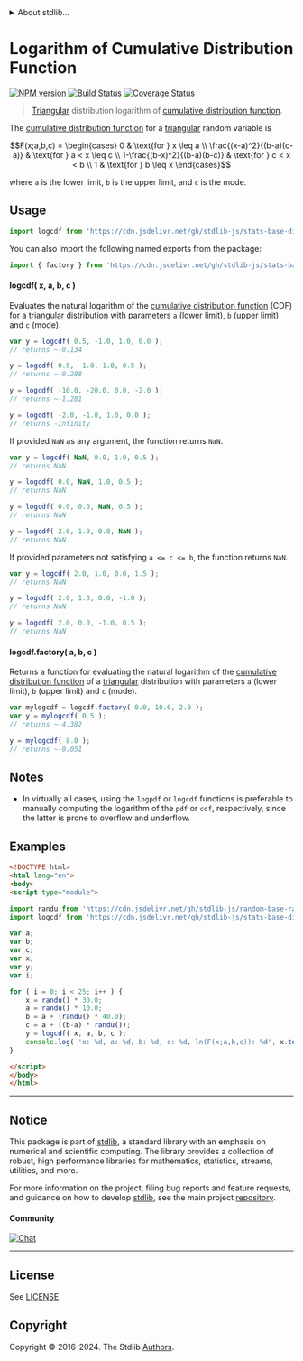 <!--

@license Apache-2.0

Copyright (c) 2018 The Stdlib Authors.

Licensed under the Apache License, Version 2.0 (the "License");
you may not use this file except in compliance with the License.
You may obtain a copy of the License at

   http://www.apache.org/licenses/LICENSE-2.0

Unless required by applicable law or agreed to in writing, software
distributed under the License is distributed on an "AS IS" BASIS,
WITHOUT WARRANTIES OR CONDITIONS OF ANY KIND, either express or implied.
See the License for the specific language governing permissions and
limitations under the License.

-->


<details>
  <summary>
    About stdlib...
  </summary>
  <p>We believe in a future in which the web is a preferred environment for numerical computation. To help realize this future, we've built stdlib. stdlib is a standard library, with an emphasis on numerical and scientific computation, written in JavaScript (and C) for execution in browsers and in Node.js.</p>
  <p>The library is fully decomposable, being architected in such a way that you can swap out and mix and match APIs and functionality to cater to your exact preferences and use cases.</p>
  <p>When you use stdlib, you can be absolutely certain that you are using the most thorough, rigorous, well-written, studied, documented, tested, measured, and high-quality code out there.</p>
  <p>To join us in bringing numerical computing to the web, get started by checking us out on <a href="https://github.com/stdlib-js/stdlib">GitHub</a>, and please consider <a href="https://opencollective.com/stdlib">financially supporting stdlib</a>. We greatly appreciate your continued support!</p>
</details>

# Logarithm of Cumulative Distribution Function

[![NPM version][npm-image]][npm-url] [![Build Status][test-image]][test-url] [![Coverage Status][coverage-image]][coverage-url] <!-- [![dependencies][dependencies-image]][dependencies-url] -->

> [Triangular][triangular-distribution] distribution logarithm of [cumulative distribution function][cdf].

<section class="intro">

The [cumulative distribution function][cdf] for a [triangular][triangular-distribution] random variable is

<!-- <equation class="equation" label="eq:triangular_cdf" align="center" raw="F(x;a,b,c) = \begin{cases} 0 & \text{for } x \leq a \\ \frac{(x-a)^2}{(b-a)(c-a)} & \text{for } a < x \leq c \\ 1-\frac{(b-x)^2}{(b-a)(b-c)} & \text{for } c < x < b \\ 1 & \text{for } b \leq x \end{cases}" alt="Cumulative distribution function for a Triangular distribution."> -->

```math
F(x;a,b,c) = \begin{cases} 0 & \text{for } x \leq a \\ \frac{(x-a)^2}{(b-a)(c-a)} & \text{for } a < x \leq c \\ 1-\frac{(b-x)^2}{(b-a)(b-c)} & \text{for } c < x < b \\ 1 & \text{for } b \leq x \end{cases}
```

<!-- <div class="equation" align="center" data-raw-text="F(x;a,b,c) = \begin{cases} 0 &amp; \text{for } x \leq a \\ \frac{(x-a)^2}{(b-a)(c-a)} &amp; \text{for } a &lt; x \leq c \\ 1-\frac{(b-x)^2}{(b-a)(b-c)} &amp; \text{for } c &lt; x &lt; b \\ 1 &amp; \text{for } b \leq x \end{cases}" data-equation="eq:triangular_cdf">
    <img src="https://cdn.jsdelivr.net/gh/stdlib-js/stdlib@51534079fef45e990850102147e8945fb023d1d0/lib/node_modules/@stdlib/stats/base/dists/triangular/logcdf/docs/img/equation_triangular_cdf.svg" alt="Cumulative distribution function for a Triangular distribution.">
    <br>
</div> -->

<!-- </equation> -->

where `a` is the lower limit, `b` is the upper limit, and `c` is the mode.

</section>

<!-- /.intro -->



<section class="usage">

## Usage

```javascript
import logcdf from 'https://cdn.jsdelivr.net/gh/stdlib-js/stats-base-dists-triangular-logcdf@esm/index.mjs';
```

You can also import the following named exports from the package:

```javascript
import { factory } from 'https://cdn.jsdelivr.net/gh/stdlib-js/stats-base-dists-triangular-logcdf@esm/index.mjs';
```

#### logcdf( x, a, b, c )

Evaluates the natural logarithm of the [cumulative distribution function][cdf] (CDF) for a [triangular][triangular-distribution] distribution with parameters `a` (lower limit), `b` (upper limit) and `c` (mode).

```javascript
var y = logcdf( 0.5, -1.0, 1.0, 0.0 );
// returns ~-0.134

y = logcdf( 0.5, -1.0, 1.0, 0.5 );
// returns ~-0.288

y = logcdf( -10.0, -20.0, 0.0, -2.0 );
// returns ~-1.281

y = logcdf( -2.0, -1.0, 1.0, 0.0 );
// returns -Infinity
```

If provided `NaN` as any argument, the function returns `NaN`.

```javascript
var y = logcdf( NaN, 0.0, 1.0, 0.5 );
// returns NaN

y = logcdf( 0.0, NaN, 1.0, 0.5 );
// returns NaN

y = logcdf( 0.0, 0.0, NaN, 0.5 );
// returns NaN

y = logcdf( 2.0, 1.0, 0.0, NaN );
// returns NaN
```

If provided parameters not satisfying `a <= c <= b`, the function returns `NaN`.

```javascript
var y = logcdf( 2.0, 1.0, 0.0, 1.5 );
// returns NaN

y = logcdf( 2.0, 1.0, 0.0, -1.0 );
// returns NaN

y = logcdf( 2.0, 0.0, -1.0, 0.5 );
// returns NaN
```

#### logcdf.factory( a, b, c )

Returns a function for evaluating the natural logarithm of the [cumulative distribution function][cdf] of a [triangular][triangular-distribution] distribution with parameters `a` (lower limit), `b` (upper limit) and `c` (mode).

```javascript
var mylogcdf = logcdf.factory( 0.0, 10.0, 2.0 );
var y = mylogcdf( 0.5 );
// returns ~-4.382

y = mylogcdf( 8.0 );
// returns ~-0.051
```

</section>

<!-- /.usage -->

<section class="notes">

## Notes

-   In virtually all cases, using the `logpdf` or `logcdf` functions is preferable to manually computing the logarithm of the `pdf` or `cdf`, respectively, since the latter is prone to overflow and underflow.

</section>

<!-- /.notes -->

<section class="examples">

## Examples

<!-- eslint no-undef: "error" -->

```html
<!DOCTYPE html>
<html lang="en">
<body>
<script type="module">

import randu from 'https://cdn.jsdelivr.net/gh/stdlib-js/random-base-randu@esm/index.mjs';
import logcdf from 'https://cdn.jsdelivr.net/gh/stdlib-js/stats-base-dists-triangular-logcdf@esm/index.mjs';

var a;
var b;
var c;
var x;
var y;
var i;

for ( i = 0; i < 25; i++ ) {
    x = randu() * 30.0;
    a = randu() * 10.0;
    b = a + (randu() * 40.0);
    c = a + ((b-a) * randu());
    y = logcdf( x, a, b, c );
    console.log( 'x: %d, a: %d, b: %d, c: %d, ln(F(x;a,b,c)): %d', x.toFixed( 4 ), a.toFixed( 4 ), b.toFixed( 4 ), c.toFixed( 4 ), y.toFixed( 4 ) );
}

</script>
</body>
</html>
```

</section>

<!-- /.examples -->

<!-- Section for related `stdlib` packages. Do not manually edit this section, as it is automatically populated. -->

<section class="related">

</section>

<!-- /.related -->

<!-- Section for all links. Make sure to keep an empty line after the `section` element and another before the `/section` close. -->


<section class="main-repo" >

* * *

## Notice

This package is part of [stdlib][stdlib], a standard library with an emphasis on numerical and scientific computing. The library provides a collection of robust, high performance libraries for mathematics, statistics, streams, utilities, and more.

For more information on the project, filing bug reports and feature requests, and guidance on how to develop [stdlib][stdlib], see the main project [repository][stdlib].

#### Community

[![Chat][chat-image]][chat-url]

---

## License

See [LICENSE][stdlib-license].


## Copyright

Copyright &copy; 2016-2024. The Stdlib [Authors][stdlib-authors].

</section>

<!-- /.stdlib -->

<!-- Section for all links. Make sure to keep an empty line after the `section` element and another before the `/section` close. -->

<section class="links">

[npm-image]: http://img.shields.io/npm/v/@stdlib/stats-base-dists-triangular-logcdf.svg
[npm-url]: https://npmjs.org/package/@stdlib/stats-base-dists-triangular-logcdf

[test-image]: https://github.com/stdlib-js/stats-base-dists-triangular-logcdf/actions/workflows/test.yml/badge.svg?branch=v0.2.0
[test-url]: https://github.com/stdlib-js/stats-base-dists-triangular-logcdf/actions/workflows/test.yml?query=branch:v0.2.0

[coverage-image]: https://img.shields.io/codecov/c/github/stdlib-js/stats-base-dists-triangular-logcdf/main.svg
[coverage-url]: https://codecov.io/github/stdlib-js/stats-base-dists-triangular-logcdf?branch=main

<!--

[dependencies-image]: https://img.shields.io/david/stdlib-js/stats-base-dists-triangular-logcdf.svg
[dependencies-url]: https://david-dm.org/stdlib-js/stats-base-dists-triangular-logcdf/main

-->

[chat-image]: https://img.shields.io/gitter/room/stdlib-js/stdlib.svg
[chat-url]: https://app.gitter.im/#/room/#stdlib-js_stdlib:gitter.im

[stdlib]: https://github.com/stdlib-js/stdlib

[stdlib-authors]: https://github.com/stdlib-js/stdlib/graphs/contributors

[umd]: https://github.com/umdjs/umd
[es-module]: https://developer.mozilla.org/en-US/docs/Web/JavaScript/Guide/Modules

[deno-url]: https://github.com/stdlib-js/stats-base-dists-triangular-logcdf/tree/deno
[deno-readme]: https://github.com/stdlib-js/stats-base-dists-triangular-logcdf/blob/deno/README.md
[umd-url]: https://github.com/stdlib-js/stats-base-dists-triangular-logcdf/tree/umd
[umd-readme]: https://github.com/stdlib-js/stats-base-dists-triangular-logcdf/blob/umd/README.md
[esm-url]: https://github.com/stdlib-js/stats-base-dists-triangular-logcdf/tree/esm
[esm-readme]: https://github.com/stdlib-js/stats-base-dists-triangular-logcdf/blob/esm/README.md
[branches-url]: https://github.com/stdlib-js/stats-base-dists-triangular-logcdf/blob/main/branches.md

[stdlib-license]: https://raw.githubusercontent.com/stdlib-js/stats-base-dists-triangular-logcdf/main/LICENSE

[cdf]: https://en.wikipedia.org/wiki/Cumulative_distribution_function

[triangular-distribution]: https://en.wikipedia.org/wiki/Triangular_distribution

</section>

<!-- /.links -->
